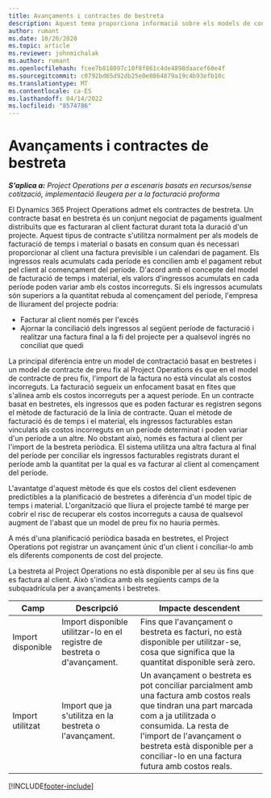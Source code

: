 ```yaml
---
title: Avançaments i contractes de bestreta
description: Aquest tema proporciona informació sobre els models de contractació basats en bestretes i els avançaments al Project Operations.
author: rumant
ms.date: 10/20/2020
ms.topic: article
ms.reviewer: johnmichalak
ms.author: rumant
ms.openlocfilehash: fcee7b818097c10f8f861c4de4898daacef60e4f
ms.sourcegitcommit: c0792bd65d92db25e0e8864879a19c4b93efb10c
ms.translationtype: MT
ms.contentlocale: ca-ES
ms.lasthandoff: 04/14/2022
ms.locfileid: "8574786"
---
```

# <a name="advances-and-retainer-based-contracts"></a>Avançaments i contractes de bestreta


_**S'aplica a:** Project Operations per a escenaris basats en recursos/sense cotització, implementació lleugera per a la facturació proforma_

El Dynamics 365 Project Operations admet els contractes de bestreta. Un contracte basat en bestreta és un conjunt negociat de pagaments igualment distribuïts que es facturaran al client facturat durant tota la duració d'un projecte. Aquest tipus de contracte s'utilitza normalment per als models de facturació de temps i material o basats en consum quan és necessari proporcionar al client una factura previsible i un calendari de pagament. Els ingressos reals acumulats cada període es concilien amb el pagament rebut pel client al començament del període. D'acord amb el concepte del model de facturació de temps i material, els valors d'ingressos acumulats en cada període poden variar amb els costos incorreguts. Si els ingressos acumulats són superiors a la quantitat rebuda al començament del període, l'empresa de lliurament del projecte podria:

- Facturar al client només per l'excés 
- Ajornar la conciliació dels ingressos al següent període de facturació i realitzar una factura final a la fi del projecte per a qualsevol ingrés no conciliat que quedi

La principal diferència entre un model de contractació basat en bestretes i un model de contracte de preu fix al Project Operations és que en el model de contracte de preu fix, l'import de la factura no està vinculat als costos incorreguts. La facturació segueix un enfocament basat en fites que s'alinea amb els costos incorreguts per a aquest període. En un contracte basat en bestretes, els ingressos que es poden facturar es registren segons el mètode de facturació de la línia de contracte. Quan el mètode de facturació és de temps i el material, els ingressos facturables estan vinculats als costos incorreguts en un període determinat i poden variar d'un període a un altre. No obstant això, només es factura al client per l'import de la bestreta periòdica. El sistema utilitza una altra factura al final del període per conciliar els ingressos facturables registrats durant el període amb la quantitat per la qual es va facturar al client al començament del període.

L'avantatge d'aquest mètode és que els costos del client esdevenen predictibles a la planificació de bestretes a diferència d'un model típic de temps i material. L'organització que lliura el projecte també té marge per cobrir el risc de recuperar els costos incorreguts a causa de qualsevol augment de l'abast que un model de preu fix no hauria permès.

A més d'una planificació periòdica basada en bestretes, el Project Operations pot registrar un avançament únic d'un client i conciliar-lo amb els diferents components de cost del projecte.

La bestreta al Project Operations no està disponible per al seu ús fins que es factura al client. Això s'indica amb els següents camps de la subquadrícula per a avançaments i bestretes.

| Camp | Descripció | Impacte descendent |
| --- | --- | --- |
| Import disponible | Import disponible utilitzar-lo en el registre de bestreta o d'avançament. | Fins que l'avançament o bestreta es facturi, no està disponible per utilitzar-se, cosa que significa que la quantitat disponible serà zero. |
| Import utilitzat | Import que ja s'utilitza en la bestreta o l'avançament. | Un avançament o bestreta es pot conciliar parcialment amb una factura amb costos reals que tindran una part marcada com a ja utilitzada o consumida. La resta de l'import de l'avançament o bestreta està disponible per a conciliar-lo en una factura futura amb costos reals. |


[!INCLUDE[footer-include](../../includes/footer-banner.md)]